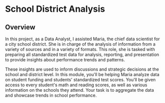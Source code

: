 # School District Analysis

## Overview

In this project, as a Data Analyst, I assisted Maria, the chief data scientist for a city school district. She is in charge of the analysis of information from a variety of sources and in a variety of formats. This role, she is tasked with preparing all standardized test data for analysis, reporting, and presentation to provide insights about performance trends and patterns.

These insights are used to inform discussions and strategic decisions at the school and district level. In this module, you'll be helping Maria analyze data on student funding and students' standardized test scores. You'll be given access to every student's math and reading scores, as well as various information on the schools they attend. Your task is to aggregate the data and showcase trends in school performance.
